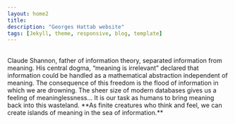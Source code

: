 ```yaml
---
layout: home2
title: 
description: "Georges Hattab website"
tags: [Jekyll, theme, responsive, blog, template]
---
```



<!--[![](/images/maze0.png)](/research)-->
<br>
Claude Shannon, father of information theory, separated information from meaning. His central dogma, “meaning is irrelevant” declared that information could be handled as a mathematical abstraction independent of meaning. The consequence of this freedom is the flood of information in which we are drowning. The sheer size of modern databases gives us a feeling of meaninglessness… It is our task as humans to bring meaning back into this wasteland. **As finite creatures who think and feel, we can create islands of meaning in the sea of information.**
<br>
<!--[![](/images/maze1.png)](/creative)-->

